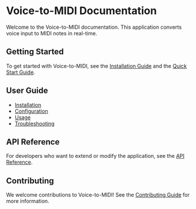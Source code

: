 # Voice-to-MIDI Documentation

Welcome to the Voice-to-MIDI documentation. This application converts voice input to MIDI notes in real-time.

## Getting Started

To get started with Voice-to-MIDI, see the [Installation Guide](user_guide/installation.md) and the [Quick Start Guide](user_guide/quickstart.md).

## User Guide

- [Installation](user_guide/installation.md)
- [Configuration](user_guide/configuration.md)
- [Usage](user_guide/usage.md)
- [Troubleshooting](user_guide/troubleshooting.md)

## API Reference

For developers who want to extend or modify the application, see the [API Reference](api/index.md).

## Contributing

We welcome contributions to Voice-to-MIDI! See the [Contributing Guide](contributing.md) for more information.
